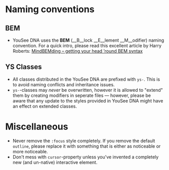 # Naming conventions
## BEM
- YouSee DNA uses the **BEM** (__B__lock __E__lement __M__odifier) naming convention. For a quick intro, please read this excellent article by Harry Roberts: [MindBEMding – getting your head ’round BEM syntax](https://csswizardry.com/2013/01/mindbemding-getting-your-head-round-bem-syntax/)

## YS Classes
- All classes distributed in the YouSee DNA are prefixed with `ys-`. This is to avoid naming conflicts and inheritance issues.
- `ys-`-classes may _never_ be overwritten, however it is allowed to "extend" them by creating modifiers in seperate files — however, please be aware that any update to the styles provided in YouSee DNA might have an effect on extended classes.

# Miscellaneous
- Never remove the `:focus` style completely. If you remove the default `outline`, please replace it with something that is either as noticeable or more noticeable.
- Don't mess with `cursor`-property unless you've invented a completely new (and un-native) interactive element.
